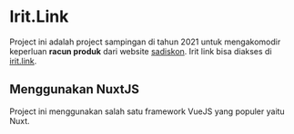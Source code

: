 # Irit.Link

Project ini adalah project sampingan di tahun 2021 untuk mengakomodir keperluan **racun produk** dari website [sadiskon](https://www.sadiskon.com).  Irit link bisa diakses di [irit.link](https://irit.link).

## Menggunakan NuxtJS

Project ini menggunakan salah satu framework VueJS yang populer yaitu Nuxt.
